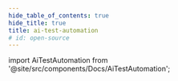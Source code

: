 ```yaml
---
hide_table_of_contents: true
hide_title: true
title: ai-test-automation
# id: open-source
---
```


<!-- # Open Source -->

<!-- Custom component -->

import AiTestAutomation from '@site/src/components/Docs/AiTestAutomation';

<AiTestAutomation />
